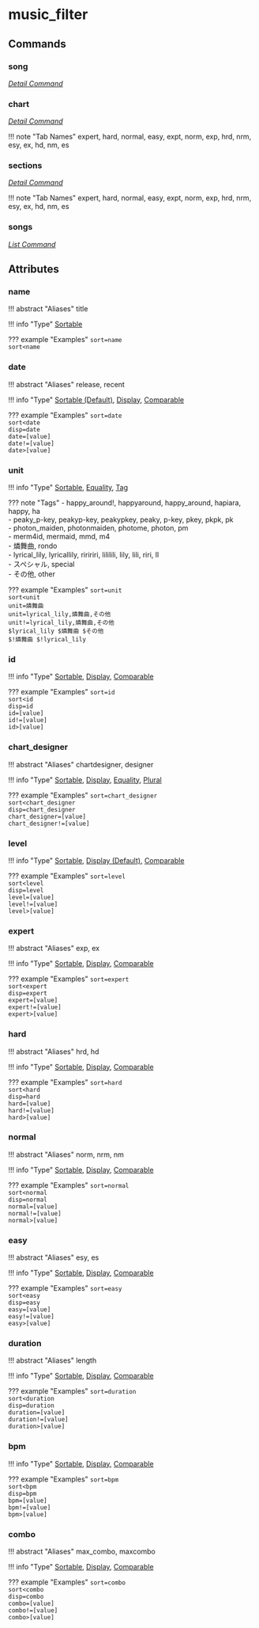 <!-- Generated Document: Do not edit -->

# music_filter

## Commands

### song

*[Detail Command](../general_usage/#detail-commands)*

### chart

*[Detail Command](../general_usage/#detail-commands)*

!!! note "Tab Names"
    expert, hard, normal, easy, expt, norm, exp, hrd, nrm, esy, ex, hd, nm, es

### sections

*[Detail Command](../general_usage/#detail-commands)*

!!! note "Tab Names"
    expert, hard, normal, easy, expt, norm, exp, hrd, nrm, esy, ex, hd, nm, es

### songs

*[List Command](../general_usage/#list-commands)*

## Attributes

### name

!!! abstract "Aliases"
    title

!!! info "Type"
    [Sortable](../general_usage/#sortable)

??? example "Examples"
    `sort=name`  
    `sort<name`

### date

!!! abstract "Aliases"
    release, recent

!!! info "Type"
    [Sortable (Default)](../general_usage/#sortable), [Display](../general_usage/#display), [Comparable](../general_usage/#comparable)

??? example "Examples"
    `sort=date`  
    `sort<date`  
    `disp=date`  
    `date=[value]`  
    `date!=[value]`  
    `date>[value]`

### unit

!!! info "Type"
    [Sortable](../general_usage/#sortable), [Equality](../general_usage/#equality), [Tag](../general_usage/#tag)

??? note "Tags"
     - happy_around!, happyaround, happy_around, hapiara, happy, ha  
     - peaky_p-key, peakyp-key, peakypkey, peaky, p-key, pkey, pkpk, pk  
     - photon_maiden, photonmaiden, photome, photon, pm  
     - merm4id, mermaid, mmd, m4  
     - 燐舞曲, rondo  
     - lyrical_lily, lyricallily, riririri, lililili, lily, lili, riri, ll  
     - スペシャル, special  
     - その他, other

??? example "Examples"
    `sort=unit`  
    `sort<unit`  
    `unit=燐舞曲`  
    `unit=lyrical_lily,燐舞曲,その他`  
    `unit!=lyrical_lily,燐舞曲,その他`  
    `$lyrical_lily $燐舞曲 $その他`  
    `$!燐舞曲 $!lyrical_lily`

### id

!!! info "Type"
    [Sortable](../general_usage/#sortable), [Display](../general_usage/#display), [Comparable](../general_usage/#comparable)

??? example "Examples"
    `sort=id`  
    `sort<id`  
    `disp=id`  
    `id=[value]`  
    `id!=[value]`  
    `id>[value]`

### chart_designer

!!! abstract "Aliases"
    chartdesigner, designer

!!! info "Type"
    [Sortable](../general_usage/#sortable), [Display](../general_usage/#display), [Equality](../general_usage/#equality), [Plural](../general_usage/#plural)

??? example "Examples"
    `sort=chart_designer`  
    `sort<chart_designer`  
    `disp=chart_designer`  
    `chart_designer=[value]`  
    `chart_designer!=[value]`

### level

!!! info "Type"
    [Sortable](../general_usage/#sortable), [Display (Default)](../general_usage/#display), [Comparable](../general_usage/#comparable)

??? example "Examples"
    `sort=level`  
    `sort<level`  
    `disp=level`  
    `level=[value]`  
    `level!=[value]`  
    `level>[value]`

### expert

!!! abstract "Aliases"
    exp, ex

!!! info "Type"
    [Sortable](../general_usage/#sortable), [Display](../general_usage/#display), [Comparable](../general_usage/#comparable)

??? example "Examples"
    `sort=expert`  
    `sort<expert`  
    `disp=expert`  
    `expert=[value]`  
    `expert!=[value]`  
    `expert>[value]`

### hard

!!! abstract "Aliases"
    hrd, hd

!!! info "Type"
    [Sortable](../general_usage/#sortable), [Display](../general_usage/#display), [Comparable](../general_usage/#comparable)

??? example "Examples"
    `sort=hard`  
    `sort<hard`  
    `disp=hard`  
    `hard=[value]`  
    `hard!=[value]`  
    `hard>[value]`

### normal

!!! abstract "Aliases"
    norm, nrm, nm

!!! info "Type"
    [Sortable](../general_usage/#sortable), [Display](../general_usage/#display), [Comparable](../general_usage/#comparable)

??? example "Examples"
    `sort=normal`  
    `sort<normal`  
    `disp=normal`  
    `normal=[value]`  
    `normal!=[value]`  
    `normal>[value]`

### easy

!!! abstract "Aliases"
    esy, es

!!! info "Type"
    [Sortable](../general_usage/#sortable), [Display](../general_usage/#display), [Comparable](../general_usage/#comparable)

??? example "Examples"
    `sort=easy`  
    `sort<easy`  
    `disp=easy`  
    `easy=[value]`  
    `easy!=[value]`  
    `easy>[value]`

### duration

!!! abstract "Aliases"
    length

!!! info "Type"
    [Sortable](../general_usage/#sortable), [Display](../general_usage/#display), [Comparable](../general_usage/#comparable)

??? example "Examples"
    `sort=duration`  
    `sort<duration`  
    `disp=duration`  
    `duration=[value]`  
    `duration!=[value]`  
    `duration>[value]`

### bpm

!!! info "Type"
    [Sortable](../general_usage/#sortable), [Display](../general_usage/#display), [Comparable](../general_usage/#comparable)

??? example "Examples"
    `sort=bpm`  
    `sort<bpm`  
    `disp=bpm`  
    `bpm=[value]`  
    `bpm!=[value]`  
    `bpm>[value]`

### combo

!!! abstract "Aliases"
    max_combo, maxcombo

!!! info "Type"
    [Sortable](../general_usage/#sortable), [Display](../general_usage/#display), [Comparable](../general_usage/#comparable)

??? example "Examples"
    `sort=combo`  
    `sort<combo`  
    `disp=combo`  
    `combo=[value]`  
    `combo!=[value]`  
    `combo>[value]`